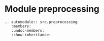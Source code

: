 # Module preprocessing

```{eval-rst}
.. automodule:: src.preprocessing
   :members:
   :undoc-members:
   :show-inheritance: